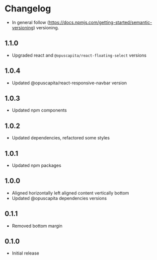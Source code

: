 # Changelog

* In general follow (https://docs.npmjs.com/getting-started/semantic-versioning) versioning.

## <next>

## 1.1.0
* Upgraded react and `@opuscapita/react-floating-select` versions

## 1.0.4
* Updated @opuscapita/react-responsive-navbar version

## 1.0.3
* Updated npm components

## 1.0.2
* Updated dependencies, refactored some styles

## 1.0.1
* Updated npm packages

## 1.0.0
* Aligned horizontally left aligned content vertically bottom
* Updated @opuscapita dependencies versions

## 0.1.1
* Removed bottom margin

## 0.1.0
* Initial release
